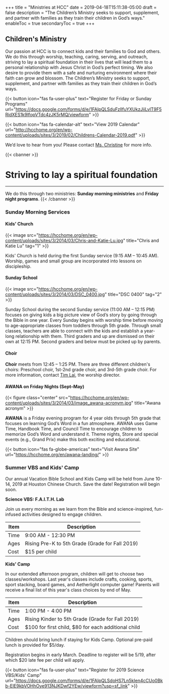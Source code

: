 +++
title = "Ministries at HCC"
date = 2019-04-18T15:11:38-05:00
draft = false
description = "The Children’s Ministry seeks to support, supplement, and partner with families as they train their children in God’s ways."
enableToc = true
secondaryToc = true
+++

## Children's Ministry

Our passion at HCC is to connect kids and their families to God and others. We do this through worship, teaching, caring, serving, and outreach, striving to lay a spiritual foundation in their lives that will lead them to a personal relationship with Jesus Christ in God’s perfect timing. We also desire to provide them with a safe and nurturing environment where their faith can grow and blossom. The Children’s Ministry seeks to support, supplement, and partner with families as they train their children in God’s ways.

{{< button icon="fas fa-user-plus" text="Register for Friday or Sunday Programs" url="https://docs.google.com/forms/d/e/1FAIpQLSduFzIlfuYXUkzJiiLvIT9F5RidXES1k9lfopVTdc4zJK5rMQ/viewform" >}}

{{< button icon="fas fa-calendar-alt" text="View 2019 Calendar" url="http://hcchome.org/en/wp-content/uploads/sites/3/2019/02/Childrens-Calendar-2019.pdf" >}}

We’d love to hear from you! Please contact [Ms. Christine](mailto:christinec@hcchome.org) for more info.

{{< cbanner >}}
# Striving to lay a spiritual foundation
    
-----
    
We do this through two ministries: **Sunday morning ministries** and **Friday night programs**.
{{< /cbanner >}}

### Sunday Morning Services

#### Kids' Church

{{< image src="https://hcchome.org/en/wp-content/uploads/sites/3/2014/03/Chris-and-Katie-Lu.jpg" title="Chris and Katie Lu" tag="1" >}}

Kids' Church is held during the first Sunday service (9:15 AM – 10:45 AM). Worship, games and small group are  incorporated into lessons on discipleship.

#### Sunday School

{{< image src="https://hcchome.org/en/wp-content/uploads/sites/3/2014/03/DSC_0400.jpg" title="DSC 0400" tag="2" >}}

Sunday School during the second Sunday service (11:00 AM – 12:15 PM) focuses on giving kids a big picture view of God’s story by going through the Bible in one year. Every Sunday begins with worship time before moving to age-appropriate classes from toddlers through 5th grade. Through small classes, teachers are able to connect with the kids and establish a year-long relationship with them. Third graders and up are dismissed on their own at 12:15 PM. Second graders and below must be picked up by parents.

#### Choir

**Choir** meets from 12:45 – 1:25 PM. There are three different children's choirs: Preschool choir, 1st-2nd grade choir, and 3rd-5th grade choir. For more information, contact [Tim Lai](mailto:timl@hcchome.org), the worship director.

#### AWANA on Friday Nights (Sept–May)

{{< figure class="center" src="https://hcchome.org/en/wp-content/uploads/sites/3/2014/03/image_awana-acronym.jpg" title="Awana acronym" >}}

**AWANA** is a Friday evening program for 4 year olds through 5th grade that focuses on learning God’s Word in a fun atmosphere. AWANA uses Game Time, Handbook Time, and Council Time to encourage children to memorize God’s Word and understand it. Theme nights, Store and special events (e.g., Grand Prix) make this both exciting and educational.

{{< button icon="fas fa-globe-americas" text="Visit Awana Site" url="https://hcchome.org/en/awana-landing/" >}}

### Summer VBS and Kids' Camp

Our annual Vacation Bible School and Kids Camp will be held from June 10-14, 2019 at Houston Chinese Church. Save the date! Registration will begin soon.

**Science VBS:  F.A.I.T.H. Lab**

Join us every morning as we learn from the Bible and science-inspired, fun-infused activities designed to engage children.

| Item | Description |
| ----- | ----- |
| Time | 9:00 AM - 12:30 PM |
| Ages | Rising Pre-K to 5th Grade (Grade for Fall 2019) |
| Cost | $15 per child |

**Kids' Camp**

In our extended afternoon program, children will get to choose two classes/workshops. Last year's classes include crafts, cooking, sports, sport stacking, board games, and Aetherlight computer game! Parents will receive a final list of this year's class choices by end of May.

| Item | Description |
| ----- | ----- |
| Time | 1:00 PM - 4:00 PM |
| Ages | Rising Kinder to 5th Grade (Grade for Fall 2019) |
| Cost | $100 for first child, $80 for each additional child |

Children should bring lunch if staying for Kids Camp. Optional pre-paid lunch is provided for $5/day.

Registration begins in early March. Deadline to register will be 5/19, after which $20 late fee per child will apply.

{{< button icon="fas fa-user-plus" text="Register for 2019 Science VBS/Kids' Camp" url="https://docs.google.com/forms/d/e/1FAIpQLSdoHS7Ln5kIen4cCUo0Bkb-ElE9kbVOHhOye913NJKDwf2YEw/viewform?usp=sf_link" >}}